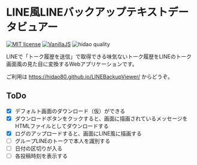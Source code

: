 # LINE風LINEバックアップテキストデータビュアー

[![MIT license](https://img.shields.io/badge/license-MIT-blue.svg?style=flat)](LICENSE.md)
[![VanillaJS](https://img.shields.io/badge/Framework-VanillaJS-blue.svg)](https://nodejs.org/ja/)
![hidao quality](https://img.shields.io/badge/hidao-quality-orange.svg)

LINEで「トーク履歴を送信」で取得できる味気ないトーク履歴をLINEのトーク画面風の見た目に変換するWebアプリケーションです。

ご利用は https://hidao80.github.io/LINEBackupViewer/ からどうぞ。

## ToDo

- [x] デフォルト画面のダウンロード（仮）ができる
- [x] ダウンロードボタンをクックすると、画面に描画されているメッセージをHTMLファイルとしてダウンロードする
- [x] ログのアップロードすると、画面にLINE風に描画する
- [ ] グループLINEのトークで本人を識別する
- [ ] 日付の区切りが入る
- [ ] 各投稿時刻を表示する
